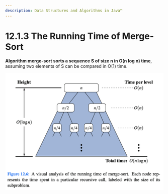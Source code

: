 ```yaml
---
description: Data Structures and Algorithms in Java™
---
```


# 12.1.3 The Running Time of Merge-Sort

**Algorithm merge-sort sorts a sequence S of size n in O\(n log n\) time**, assuming two elements of S can be compared in O\(1\) time.

![](../.gitbook/assets/jie-ping-20210810-shang-wu-1.31.45.png)

